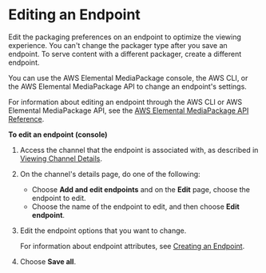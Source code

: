 # Editing an Endpoint<a name="endpoints-edit"></a>

Edit the packaging preferences on an endpoint to optimize the viewing experience\. You can't change the packager type after you save an endpoint\. To serve content with a different packager, create a different endpoint\.

You can use the AWS Elemental MediaPackage console, the AWS CLI, or the AWS Elemental MediaPackage API to change an endpoint's settings\.

For information about editing an endpoint through the AWS CLI or AWS Elemental MediaPackage API, see the [AWS Elemental MediaPackage API Reference](http://docs.aws.amazon.com/mediapackage/latest/apireference/)\.

**To edit an endpoint \(console\)**

1. Access the channel that the endpoint is associated with, as described in [Viewing Channel Details](channels-view.md)\.

1. On the channel's details page, do one of the following:
   + Choose **Add and edit endpoints** and on the **Edit** page, choose the endpoint to edit\.
   + Choose the name of the endpoint to edit, and then choose **Edit endpoint**\.

1. Edit the endpoint options that you want to change\.

   For information about endpoint attributes, see [Creating an Endpoint](endpoints-create.md)\.

1. Choose **Save all**\.